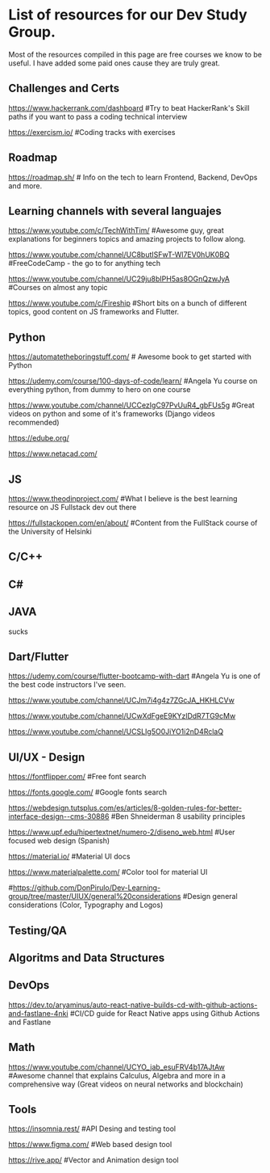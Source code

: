 # List of resources for our Dev Study Group.

Most of the resources compiled in this page are free courses we know to be useful. I have added some paid ones cause they are truly great.

<h2> Challenges and Certs </h2>

https://www.hackerrank.com/dashboard #Try to beat HackerRank's Skill paths if you want to pass a coding technical interview

https://exercism.io/ #Coding tracks with exercises

<h2> Roadmap </h2>

https://roadmap.sh/ # Info on the tech to learn Frontend, Backend, DevOps and more.

<h2>Learning channels with several languajes </h2>

https://www.youtube.com/c/TechWithTim/ #Awesome guy, great explanations for beginners topics and amazing projects to follow along.

https://www.youtube.com/channel/UC8butISFwT-Wl7EV0hUK0BQ #FreeCodeCamp - the go to for anything tech

https://www.youtube.com/channel/UC29ju8bIPH5as8OGnQzwJyA #Courses on almost any topic

https://www.youtube.com/c/Fireship #Short bits on a bunch of different topics, good content on JS frameworks and Flutter.

<h2> Python </h2>

https://automatetheboringstuff.com/ # Awesome book to get started with Python

https://udemy.com/course/100-days-of-code/learn/ #Angela Yu course on everything python, from dummy to hero on one course

https://www.youtube.com/channel/UCCezIgC97PvUuR4_gbFUs5g #Great videos on python and some of it's frameworks (Django videos recommended)

https://edube.org/

https://www.netacad.com/

<h2> JS </h2>

https://www.theodinproject.com/ #What I believe is the best learning resource on JS Fullstack dev out there

https://fullstackopen.com/en/about/ #Content from the FullStack course of the University of Helsinki

<h2> C/C++ </h2>
<h2> C# </h2>
<h2> JAVA </h2>

sucks

<h2> Dart/Flutter </h2>

https://udemy.com/course/flutter-bootcamp-with-dart #Angela Yu is one of the best code instructors I've seen.

https://www.youtube.com/channel/UCJm7i4g4z7ZGcJA_HKHLCVw

https://www.youtube.com/channel/UCwXdFgeE9KYzlDdR7TG9cMw

https://www.youtube.com/channel/UCSLIg5O0JiYO1i2nD4RclaQ 
 
<h2> UI/UX - Design  </h2>

https://fontflipper.com/ #Free font search

https://fonts.google.com/ #Google fonts search

https://webdesign.tutsplus.com/es/articles/8-golden-rules-for-better-interface-design--cms-30886 #Ben Shneiderman 8 usability principles

https://www.upf.edu/hipertextnet/numero-2/diseno_web.html #User focused web design (Spanish)

https://material.io/ #Material UI docs

https://www.materialpalette.com/ #Color tool for material UI


#https://github.com/DonPirulo/Dev-Learning-group/tree/master/UIUX/general%20considerations #Design general considerations (Color, Typography and Logos)

<h2> Testing/QA </h2>
<h2> Algoritms and Data Structures </h2>
<h2> DevOps </h2>

https://dev.to/aryaminus/auto-react-native-builds-cd-with-github-actions-and-fastlane-4nki #CI/CD guide for React Native apps using Github Actions and Fastlane

<h2> Math </h2>

https://www.youtube.com/channel/UCYO_jab_esuFRV4b17AJtAw #Awesome channel that explains Calculus, Algebra and more in a comprehensive way (Great videos on neural networks and blockchain)

<h2> Tools </h2>

https://insomnia.rest/ #API Desing and testing tool

https://www.figma.com/ #Web based design tool

https://rive.app/ #Vector and Animation design tool
